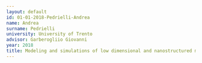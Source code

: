 ```yaml
---
layout: default 
id: 01-01-2018-Pedrielli-Andrea
name: Andrea
surname: Pedrielli
university: University of Trento
advisor: Garberogliio Giovanni
year: 2018
title: Modeling and simulations of low dimensional and nanostructured materials systems at the nanoscale
---
```

